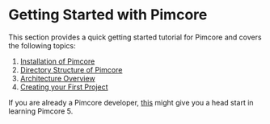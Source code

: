 # Getting Started with Pimcore

This section provides a quick getting started tutorial for Pimcore and covers the following topics: 

1. [Installation of Pimcore](./00_Installation.md)
2. [Directory Structure of Pimcore](./02_Directories_Structure.md)
3. [Architecture Overview](./04_Architecture_Overview.md)
4. [Creating your First Project](./06_Create_a_First_Project.md)

If you are already a Pimcore developer, [this](./08_Pimcore_5_For_Pimcore_Devs.md) might give you a head start in learning Pimcore 5. 